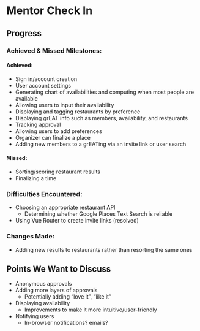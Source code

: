 # Mentor Check In

## Progress

### Achieved & Missed Milestones:

#### Achieved:
* Sign in/account creation
* User account settings
* Generating chart of availabilities and computing when most people are available
* Allowing users to input their availability
* Displaying and tagging restaurants by preference
* Displaying grEAT info such as members, availability, and restaurants
* Tracking approval
* Allowing users to add preferences
* Organizer can finalize a place
* Adding new members to a grEATing via an invite link or user search

#### Missed:
* Sorting/scoring restaurant results
* Finalizing a time

### Difficulties Encountered:
* Choosing an appropriate restaurant API
    * Determining whether Google Places Text Search is reliable
* Using Vue Router to create invite links (resolved)

### Changes Made:
* Adding new results to restaurants rather than resorting the same ones

## Points We Want to Discuss
* Anonymous approvals
* Adding more layers of approvals
    * Potentially adding “love it”, “like it”
* Displaying availability
    * Improvements to make it more intuitive/user-friendly
* Notifying users
    * In-browser notifications? emails?
